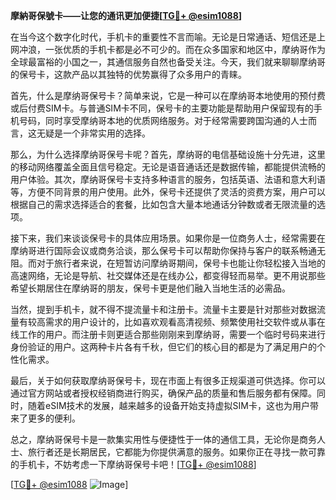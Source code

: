 **摩納哥保號卡——让您的通讯更加便捷[[TG💪+ @esim1088](https://t.me/s/esim1088)]**

在当今这个数字化时代，手机卡的重要性不言而喻。无论是日常通话、短信还是上网冲浪，一张优质的手机卡都是必不可少的。而在众多国家和地区中，摩纳哥作为全球最富裕的小国之一，其通信服务自然也备受关注。今天，我们就来聊聊摩纳哥的保号卡，这款产品以其独特的优势赢得了众多用户的青睐。

首先，什么是摩纳哥保号卡？简单来说，它是一种可以在摩纳哥本地使用的预付费或后付费SIM卡。与普通SIM卡不同，保号卡的主要功能是帮助用户保留现有的手机号码，同时享受摩纳哥本地的优质网络服务。对于经常需要跨国沟通的人士而言，这无疑是一个非常实用的选择。

那么，为什么选择摩纳哥保号卡呢？首先，摩纳哥的电信基础设施十分先进，这里的移动网络覆盖全面且信号稳定。无论是语音通话还是数据传输，都能提供流畅的用户体验。其次，摩纳哥保号卡支持多种语言的服务，包括英语、法语和意大利语等，方便不同背景的用户使用。此外，保号卡还提供了灵活的资费方案，用户可以根据自己的需求选择适合的套餐，比如包含大量本地通话分钟数或者无限流量的选项。

接下来，我们来谈谈保号卡的具体应用场景。如果你是一位商务人士，经常需要在摩纳哥进行国际会议或商务洽谈，那么保号卡可以帮助你保持与客户的联系畅通无阻。而对于旅行者来说，在短暂访问摩纳哥期间，保号卡也能让你轻松接入当地的高速网络，无论是导航、社交媒体还是在线办公，都变得轻而易举。更不用说那些希望长期居住在摩纳哥的朋友，保号卡更是他们融入当地生活的必需品。

当然，提到手机卡，就不得不提流量卡和注册卡。流量卡主要是针对那些对数据流量有较高需求的用户设计的，比如喜欢观看高清视频、频繁使用社交软件或从事在线工作的用户。而注册卡则更适合那些刚刚来到摩纳哥，需要一个临时号码来进行身份验证的用户。这两种卡片各有千秋，但它们的核心目的都是为了满足用户的个性化需求。

最后，关于如何获取摩纳哥保号卡，现在市面上有很多正规渠道可供选择。你可以通过官方网站或者授权经销商进行购买，确保产品的质量和售后服务都有保障。同时，随着eSIM技术的发展，越来越多的设备开始支持虚拟SIM卡，这也为用户带来了更多的便利。

总之，摩纳哥保号卡是一款集实用性与便捷性于一体的通信工具，无论你是商务人士、旅行者还是长期居民，它都能为你提供满意的服务。如果你正在寻找一款可靠的手机卡，不妨考虑一下摩纳哥保号卡吧！[[TG💪+ @esim1088](https://t.me/s/esim1088)]

[[TG💪+ @esim1088](https://t.me/s/esim1088) ![Image](https://i.postimg.cc/4NQfJmqS/Snipaste-2025-05-13-00-14-12.png)]